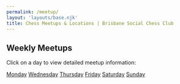 ```yaml
---
permalink: /meetup/
layout: 'layouts/base.njk'
title: Chess Meetups & Locations | Brisbane Social Chess Club
---
```


<section class="section">
    <h2>Weekly Meetups</h2>
    <p>Click on a day to view detailed meetup information:</p>
    <div class="button-group">
        <a href="{{ '/meetup/monday/' | url  }}" class="button">Monday</a>
        <!-- <a href="{{ '/meetup/tuesday/' | url }}" class="button">Tuesday</a> -->
        <a href="{{ '/meetup/wednesday/' | url }}" class="button">Wednesday</a>
        <a href="{{ '/meetup/thursday/' | url }}" class="button">Thursday</a>
        <a href="{{ '/meetup/friday/' | url }}" class="button">Friday</a>
        <a href="{{ '/meetup/saturday/' | url }}" class="button">Saturday</a>
        <a href="{{ '/meetup/sunday/' | url }}" class="button">Sunday</a>
    </div>
</section>
